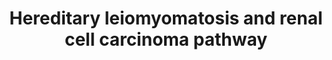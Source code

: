 ---
annotations:
- id: PW:0001017
  parent: disease pathway
  type: Pathway Ontology
  value: renal cell carcinoma pathway
- id: DOID:5138
  parent: disease of cellular proliferation
  type: Disease Ontology
  value: leiomyomatosis
- id: DOID:4450
  parent: disease of cellular proliferation
  type: Disease Ontology
  value: renal cell carcinoma
- id: PW:0000605
  parent: disease pathway
  type: Pathway Ontology
  value: cancer pathway
authors:
- Khanspers
- Egonw
- MaintBot
- Fehrhart
- Finterly
communities:
- CPTAC
description: Hereditary leiomyomatosis and renal cell carcinoma (HLRCC) is an autosomal
  dominant hereditary cancer syndrome in which affected individuals are at risk for
  the development of cutaneous and uterine leiomyomas and kidney cancer. HLRCC is
  characterized by germline mutation of the tricarboxylic acid cycle (TCA) enzyme,
  fumarate hydratase (FH). FH-deficient kidney cancer is characterized by impaired
  oxidative phosphorylation and a metabolic shift to aerobic glycolysis, a form of
  metabolic reprogramming referred to as the Warburg effect.    AMPK is a negative
  regulator of the Warburg effect in Fumarate hydratase-deficient kidney cancer. Fumarate
  hydratase (FH)-deficient kidney cancer, characterized by impaired oxidative phosphorylation,
  and undergoes a metabolic shift to aerobic glycolysis to generate ATP required for
  the increased energetic demands of rapidly proliferating cells. The increased glycolysis
  suppresses expression and activation of AMPK which results in increased S6 and ACC
  activity, promoting anabolic growth and proliferation. Decreased AMPK results in
  decreased p53 and the iron transporter, DMT1. The iron responsive proteins, IRP1
  and IRP2, as well as the IRP target, transferrin receptor protein 1 (TFRC) are elevated,
  indicating that cytosolic iron concentrations decrease secondary to decreased DMT1
  activity. Prolyl hydroxylase, which is sensitive to iron levels, would be inhibited
  by decreased cytosolic iron levels, stabilizing HIF1α. Fumarate, which increases
  in FH- deficient cells, has been shown to inhibit prolyl hydroxylase, which would
  lead to further stabilization of HIF1α, increasing transcription of factors such
  as vascular endothelial growth factor (VEGF) and the glucose transporter, GLUT1.
  Increased fumarate has been shown to succinate KEAP1, thus altering it's conformation
  and disrupting its ability to induce degradation of Nrf2. Nrf2 transcription is
  increased activating anti-oxidant response and protecting against oxidative stress.
  Increased HIF1α would stimulate LDHA, increasing lactate production, and would stimulate
  PDK1, which inhibits PDH and would decrease entry of pyruvate into the TCA cycle.
  FH-deficient kidney cancer use a glutamine- dependent reductive carboxylation rather
  than rather than oxidative metabolism for citrate formation (red arrows). Glutamine
  is the major source for the increased fatty acid synthesis required for rapid proliferation
  in these cells with disabled normal oxidative phosphorylation. Potential approaches
  for treatment of this aggressive form of kidney cancer include agents that stimulate
  AMPK, agents that target the tumor vasculature and glucose transport, agents that
  inhibit LDHA and agents that target the critical glutamine-dependent reductive fatty
  acid/lipid synthetic pathway. (Linehan and Rouault, Clin Cancer Res, 2013)
last-edited: 2021-06-23
ndex: bbf562d6-8b69-11eb-9e72-0ac135e8bacf
organisms:
- Homo sapiens
redirect_from:
- /index.php/Pathway:WP4206
- /instance/WP4206
revision: null
schema-jsonld:
- '@context': https://schema.org/
  '@id': https://wikipathways.github.io/pathways/WP4206.html
  '@type': Dataset
  creator:
    '@type': Organization
    name: WikiPathways
  description: Hereditary leiomyomatosis and renal cell carcinoma (HLRCC) is an autosomal
    dominant hereditary cancer syndrome in which affected individuals are at risk
    for the development of cutaneous and uterine leiomyomas and kidney cancer. HLRCC
    is characterized by germline mutation of the tricarboxylic acid cycle (TCA) enzyme,
    fumarate hydratase (FH). FH-deficient kidney cancer is characterized by impaired
    oxidative phosphorylation and a metabolic shift to aerobic glycolysis, a form
    of metabolic reprogramming referred to as the Warburg effect.    AMPK is a negative
    regulator of the Warburg effect in Fumarate hydratase-deficient kidney cancer.
    Fumarate hydratase (FH)-deficient kidney cancer, characterized by impaired oxidative
    phosphorylation, and undergoes a metabolic shift to aerobic glycolysis to generate
    ATP required for the increased energetic demands of rapidly proliferating cells.
    The increased glycolysis suppresses expression and activation of AMPK which results
    in increased S6 and ACC activity, promoting anabolic growth and proliferation.
    Decreased AMPK results in decreased p53 and the iron transporter, DMT1. The iron
    responsive proteins, IRP1 and IRP2, as well as the IRP target, transferrin receptor
    protein 1 (TFRC) are elevated, indicating that cytosolic iron concentrations decrease
    secondary to decreased DMT1 activity. Prolyl hydroxylase, which is sensitive to
    iron levels, would be inhibited by decreased cytosolic iron levels, stabilizing
    HIF1α. Fumarate, which increases in FH- deficient cells, has been shown to inhibit
    prolyl hydroxylase, which would lead to further stabilization of HIF1α, increasing
    transcription of factors such as vascular endothelial growth factor (VEGF) and
    the glucose transporter, GLUT1. Increased fumarate has been shown to succinate
    KEAP1, thus altering it's conformation and disrupting its ability to induce degradation
    of Nrf2. Nrf2 transcription is increased activating anti-oxidant response and
    protecting against oxidative stress. Increased HIF1α would stimulate LDHA, increasing
    lactate production, and would stimulate PDK1, which inhibits PDH and would decrease
    entry of pyruvate into the TCA cycle. FH-deficient kidney cancer use a glutamine-
    dependent reductive carboxylation rather than rather than oxidative metabolism
    for citrate formation (red arrows). Glutamine is the major source for the increased
    fatty acid synthesis required for rapid proliferation in these cells with disabled
    normal oxidative phosphorylation. Potential approaches for treatment of this aggressive
    form of kidney cancer include agents that stimulate AMPK, agents that target the
    tumor vasculature and glucose transport, agents that inhibit LDHA and agents that
    target the critical glutamine-dependent reductive fatty acid/lipid synthetic pathway.
    (Linehan and Rouault, Clin Cancer Res, 2013)
  keywords:
  - ACACA
  - ACACB
  - ATP
  - Acetyl-CoA
  - CO2
  - CUL3
  - EGLN1
  - FH
  - GLUT1
  - Glycolysis
  - HIF1A
  - Iron
  - KEAP1
  - L-malate
  - LDHA
  - NFE2L2
  - NRF2/ARE Pathway
  - O2+
  - Oxaloacetate
  - PDHA1
  - PDHA2
  - PDHB
  - PDK1
  - PRKAA1
  - PRKAB1
  - PRKAG1
  - RPS6
  - SLC11A2
  - Succinyl-CoA
  - TP53
  - VEGFA
  - alpha-ketoglutarate
  - citrate
  - fatty acids
  - fumarate
  - glucose
  - glutamate
  - iron
  - isocitrate
  - lactate
  - malonyl-CoA
  - phospholipids
  - pyruvate
  - succinate
  license: CC0
  name: Hereditary leiomyomatosis and renal cell carcinoma pathway
seo: CreativeWork
title: Hereditary leiomyomatosis and renal cell carcinoma pathway
wpid: WP4206
---